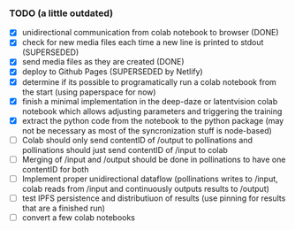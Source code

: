 
### TODO (a little outdated)
- [x] unidirectional communication from colab notebook to browser (DONE)
- [x] check for new media files each time a new line is printed to stdout (SUPERSEDED)
- [x] send media files as they are created (DONE)
- [x] deploy to Github Pages (SUPERSEDED by Netlify)
- [x] determine if its possible to programatically run a colab notebook from the start (using paperspace for now)
- [x] finish a minimal implementation in the deep-daze or latentvision colab notebook which allows adjusting parameters and triggering the training
- [x] extract the python code from the notebook to the python package (may not be necessary as most of the syncronization stuff is node-based)
- [ ] Colab should only send contentID of /output to pollinations and pollinations should just send contentID of /input to colab
- [ ] Merging of /input and /output should be done in pollinations to have one contentID for both
- [ ] Implement proper unidirectional dataflow (pollinations writes to /input, colab reads from /input and continuously outputs results to /output)
- [ ] test IPFS persistence and distributiuon of results (use pinning for results that are a finished run)
- [ ] convert a few colab notebooks
